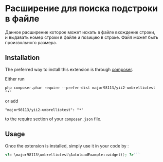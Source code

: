 Расширение для поиска подстроки в файле
=======================================
Данное расширение которое может искать в файле вхождение строки, и выдавать номер строки в файле и позицию в строке. Файл может быть произвольного размера.

Installation
------------

The preferred way to install this extension is through [composer](http://getcomposer.org/download/).

Either run

```
php composer.phar require --prefer-dist major98113/yii2-umbrelliotest "*"
```

or add

```
"major98113/yii2-umbrelliotest": "*"
```

to the require section of your `composer.json` file.


Usage
-----

Once the extension is installed, simply use it in your code by  :

```php
<?= \major98113\umbrelliotest\AutoloadExample::widget(); ?>```